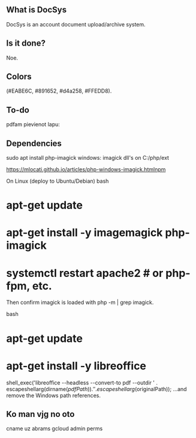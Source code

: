 ## What is DocSys
DocSys is an account document upload/archive system.
## Is it done?
Noe.
## Colors
 (#EABE6C, #891652, #d4a258, #FFEDD8).

## To-do
pdfam pievienot lapu: 


## Dependencies
sudo apt install php-imagick
windows: imagick dll's on C:/php/ext

https://mlocati.github.io/articles/php-windows-imagick.htmlnpm

On Linux (deploy to Ubuntu/Debian)
bash
# apt-get update
# apt-get install -y imagemagick php-imagick
# systemctl restart apache2   # or php-fpm, etc.
Then confirm imagick is loaded with php -m | grep imagick.

bash
# apt-get update
# apt-get install -y libreoffice
shell_exec('libreoffice --headless --convert-to pdf --outdir ' . escapeshellarg(dirname($pdfPath)) . ' ' . escapeshellarg($originalPath));
…and remove the Windows path references.

## Ko man vjg no oto
cname uz abrams
gcloud admin perms